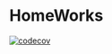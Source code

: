 # HomeWorks
[![codecov](https://codecov.io/gh/prcstak/HomeWorks/branch/2k-206/graph/badge.svg?token=F7NDAO950V)](https://codecov.io/gh/prcstak/HomeWorks)
